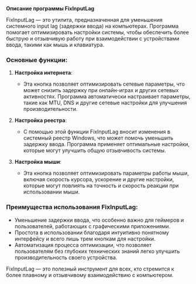 **Описание программы FixInputLag**

FixInputLag — это утилита, предназначенная для уменьшения системного input lag (задержки ввода) на компьютерах. Программа помогает оптимизировать настройки системы, чтобы обеспечить более быструю и отзывчивую работу при взаимодействии с устройствами ввода, такими как мышь и клавиатура. 

### Основные функции:

1. **Настройка интернета**: 
   - Эта кнопка позволяет оптимизировать сетевые параметры, что может снизить задержку при онлайн-играх и других сетевых активностях. Программа автоматически настраивает параметры, такие как MTU, DNS и другие сетевые настройки для улучшения производительности.

2. **Настройка реестра**: 
   - С помощью этой функции FixInputLag вносит изменения в системный реестр Windows, что может помочь уменьшить задержку ввода. Программа применяет оптимальные настройки, которые могут улучшить общую отзывчивость системы.

3. **Настройка мыши**: 
   - Эта кнопка позволяет оптимизировать параметры работы мыши, включая скорость курсора, ускорение и другие настройки, которые могут повлиять на точность и скорость реакции при использовании мыши.

### Преимущества использования FixInputLag:
- Уменьшение задержки ввода, что особенно важно для геймеров и пользователей, работающих с графическими приложениями.
- Простота в использовании благодаря интуитивно понятному интерфейсу и всего лишь трем кнопкам для настройки.
- Автоматизация процесса оптимизации, что позволяет пользователям без глубоких технических знаний легко улучшить производительность своего устройства.

FixInputLag — это полезный инструмент для всех, кто стремится к более плавному и отзывчивому взаимодействию с компьютером.
